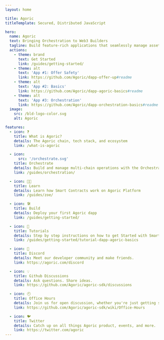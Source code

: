 ```yaml
---
layout: home

title: Agoric
titleTemplate: Secured, Distributed JavaScript

hero:
  name: Agoric
  text: Bringing Orchestration to Web3 Builders
  tagline: Build feature-rich applications that seamlessly manage assets and services across multiple blockchains.
  actions:
    - theme: brand
      text: Get Started
      link: /guides/getting-started/
    - theme: alt
      text: 'App #1: Offer Safety'
      link: https://github.com/Agoric/dapp-offer-up#readme
    - theme: alt
      text: 'App #2: Basics'
      link: https://github.com/Agoric/dapp-agoric-basics#readme
    - theme: alt
      text: 'App #3: Orchestration'
      link: https://github.com/Agoric/dapp-orchestration-basics#readme
  image:
    src: /bld-logo-color.svg
    alt: Agoric

features:
  - icon: ❓
    title: What is Agoric?
    details: The Agoric chain, tech stack, and ecosystem
    link: /what-is-agoric

  - icon:
      src: '/orchestrate.svg'
    title: Orchestrate
    details: Build and manage multi-chain operations with the Orchestration API
    link: /guides/orchestration/

  - icon: 🧑‍🎓️
    title: Learn
    details: Learn how Smart Contracts work on Agoric Platform
    link: /guides/zoe/

  - icon: 🛠️
    title: Build
    details: Deploy your first Agoric dapp
    link: /guides/getting-started/

  - icon: 📑
    title: Tutorials
    details: Step by step instructions on how to get Started with Smart Contracts
    link: /guides/getting-started/tutorial-dapp-agoric-basics

  - icon: 💬
    title: Discord
    details: Meet our developer community and make friends.
    link: https://agoric.com/discord

  - icon: 💡
    title: Github Discussions
    details: Ask questions. Share ideas.
    link: https://github.com/Agoric/agoric-sdk/discussions

  - icon: 🕘
    title: Office Hours
    details: Join us for open discussion, whether you're just getting started or deep into the details.
    link: https://github.com/Agoric/agoric-sdk/wiki/Office-Hours

  - icon: 🐦
    title: Twitter
    details: Catch up on all things Agoric product, events, and more.
    link: https://twitter.com/agoric
---
```


